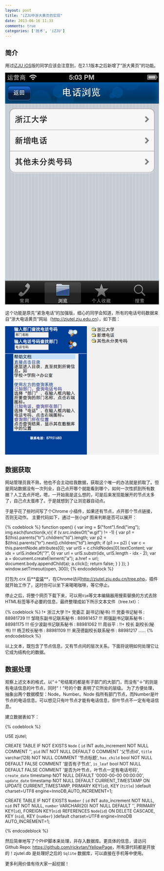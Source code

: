 ```yaml
---
layout: post
title: "iZJU中浙大黄页的实现"
date: 2013-06-16 11:33
comments: true
categories: ['技术', 'iZJU'] 
---
```


## 简介

用过[iZJU iOS](https://itunes.apple.com/cn/app/izju/id573810521?mt=8)版的同学应该会注意到，在2.1.1版本之后新增了“浙大黄页”的功能。

![iZJU](/images/screenshot20130616.png)

这个功能是原先“紧急电话”的加强版，细心的同学会知道，所有的电话号码数据来自“浙大电话黄页”网站（<http://zjutel.zju.edu.cn>），如下图：

![浙大黄页](/images/QQ20130616-1.png)

## 数据获取

网站管理员我不熟，他也不会主动给我数据，获取这个唯一的办法就是抓取了。但是网站数据没有一次列全，自己点开哪个就能看到哪个，如何一次性抓到所有数据？人工去点开吧，嗯，一开始我是这么想的，可是后来发现能展开的节点太多了，自己点太蛋疼了。于是就想到了让浏览器自动点。

于是乎花了些时间写了个Chrome 小插件，如果还有节点，点开那个节点链接，否则无动作。
主要代码如下，通过一张小gif 图来判断是否可以展开：

{% codeblock %}
function open() {
    var img = $("font").find("img");
    img.each(function(k,v){
        if (v.src.indexOf("w.gif") != -1) {
            var p1 = $(this).parents("tr").children("td").length;
            var p2 = $(this).parents("tr").next().children("td").length;
            if (p1 >= p2) {
                var c = this.parentNode.attributes[0];
                var urlS = c.childNodes[0].textContent;
                var idx = urlS.indexOf("?", 0)
                var url = urlS.substr(idx, urlS.length - idx - 2);
                var a = document.createElement("a");
                a.href = url;
                document.body.appendChild(a);
                a.click();
                return false;
            }
        }
    });
}
window.setTimeout(open, 300);
{% endcodeblock %}

打包为.crx 后**[安装](/download/zjutel.crx)**，在Chrome访问<http://zjutel.zju.edu.cn/tree.php>，插件就开始工作了，这时你可以坐下来喝喝咖啡，等它停止。

停止之后，将整个网页下载下来，可以用`Vim`等文本编辑器用搜索替换的方式去除HTML标签等不必要的信息，最终整理成如下所示文本文件（tree.txt）：

{% codeblock %}
!+ 浙江大学
!!+ 党委正 副书记(秘书)
!!! 党委书记秘书 : 88981739
!!! 邹晓东副书记联系秘书 : 88981457
!!! 郑强副书记联系秘书 : 88981175
!!! 任少波副书记联系秘书 : 88981062
!!! 周谷平 : 
!!+ 校长 副校长(秘书)
!!! 杨卫校长秘书 : 88981109
!!! 来茂德副校长联系秘书 : 88981217
......
{% endcodeblock %}

以上文本，既包含了节点信息，又有节点间的层次关系。下面将说明如何处理它让它成为结构化的数据。

## 数据处理

观察上述文本的格式，以“＋”号结尾的都是有子部门的大部门，而没有“＋”的则是有电话信息的叶节点，同时“！”号的个数
表明了它所处的层级。
为了方便处理，抽象出两个数据模型：Node，Number。Node 指所有部门节点，而Number是叶节点的电话信息。可以想见只有叶节点才能有电话信息，但叶节点不一定有电话信息。

建立数据表如下：

{% codeblock %}

USE zjutel;

CREATE TABLE IF NOT EXISTS `Node` (
    `id`          INT auto_increment NOT NULL COMMENT '',
    `pid`         INT NOT NULL DEFAULT 0 COMMENT '父节点id',
    `title`       varchar(128) NOT NULL COMMENT '节点标题',
    `has_child`   bool NOT NULL DEFAULT FALSE COMMENT '是否有子节点',
    `is_leaf`     bool NOT NULL DEFAULT FALSE COMMENT '是否为叶节点，叶节点一定有电话号码',
    `create_date` timestamp NOT NULL DEFAULT '0000-00-00 00:00:00',
    `update_date` timestamp NOT NULL DEFAULT CURRENT_TIMESTAMP ON UPDATE CURRENT_TIMESTAMP,
    PRIMARY KEY(`id`),
	KEY (`title`)
)default charset=UTF8 engine=InnoDB,AUTO_INCREMENT=1;

CREATE TABLE IF NOT EXISTS `Number` (
    `id`          INT auto_increment NOT NULL,
    `nid`         INT NOT NULL,
    `number`      VARCHAR(20) NOT NULL DEFAULT '',
    PRIMARY KEY(`id`),
    FOREIGN KEY(`nid`) REFERENCES `Node`(`id`) ON DELETE CASCADE,
	KEY (`nid`),
	KEY (`number`)
)default charset=UTF8 engine=InnoDB AUTO_INCREMENT=1;

{% endcodeblock %}

然后简单地写了个PHP脚本来处理，并存入数据库。更具体的信息，请访问Github Repo: <https://github.com/rickytan/YellowPage>，所有源代码都是开放的！zjutel.db 是处理好之后的 `Sqlite` 数据库，可以直接在手机等中使用。

更多利用价值有待大家一起挖掘！


